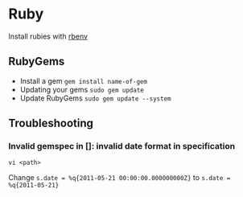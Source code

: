 # Ruby #

Install rubies with [rbenv](rbenv.md)

## RubyGems ##

- Install a gem	`gem install name-of-gem`
- Updating your gems `sudo gem update`
- Update RubyGems `sudo gem update --system`

## Troubleshooting ##

### Invalid gemspec in [<path>]: invalid date format in specification ###

	vi <path>

Change `s.date = %q{2011-05-21 00:00:00.000000000Z}` to `s.date = %q{2011-05-21}`
